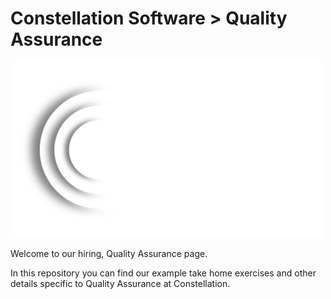 # Constellation Software > Quality Assurance

<img src="./../images/cs-wide-logo-min.png" width="500em">

Welcome to our hiring, Quality Assurance page.

In this repository you can find our example take home exercises and other details specific to Quality Assurance at Constellation.
